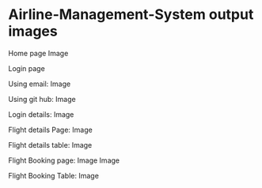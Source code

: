 # Airline-Management-System output images

Home page
Image

Login page

Using email:
Image

Using git hub:
Image

Login details:
Image

Flight details Page:
Image

Flight details table:
Image

Flight Booking page:
Image
Image

Flight Booking Table:
Image

